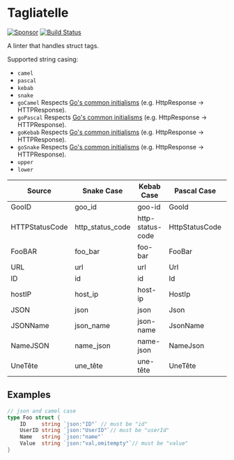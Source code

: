 # Tagliatelle

[![Sponsor](https://img.shields.io/badge/Sponsor%20me-%E2%9D%A4%EF%B8%8F-pink)](https://github.com/sponsors/ldez)
[![Build Status](https://github.com/ldez/tagliatelle/workflows/Main/badge.svg?branch=master)](https://github.com/ldez/tagliatelle/actions)

A linter that handles struct tags.

Supported string casing:

- `camel`
- `pascal`
- `kebab`
- `snake`
- `goCamel` Respects [Go's common initialisms](https://github.com/golang/lint/blob/83fdc39ff7b56453e3793356bcff3070b9b96445/lint.go#L770-L809) (e.g. HttpResponse -> HTTPResponse).
- `goPascal` Respects [Go's common initialisms](https://github.com/golang/lint/blob/83fdc39ff7b56453e3793356bcff3070b9b96445/lint.go#L770-L809) (e.g. HttpResponse -> HTTPResponse).
- `goKebab` Respects [Go's common initialisms](https://github.com/golang/lint/blob/83fdc39ff7b56453e3793356bcff3070b9b96445/lint.go#L770-L809) (e.g. HttpResponse -> HTTPResponse).
- `goSnake` Respects [Go's common initialisms](https://github.com/golang/lint/blob/83fdc39ff7b56453e3793356bcff3070b9b96445/lint.go#L770-L809) (e.g. HttpResponse -> HTTPResponse).
- `upper`
- `lower`

| Source         | Snake Case       | Kebab Case       | Pascal Case    | Camel Case     | Go Pascal Case | Go Camel Case  | Go Snake Case    | Go KebabCase     |
|----------------|------------------|------------------|----------------|----------------|----------------|----------------|------------------|------------------|
| GooID          | goo_id           | goo-id           | GooId          | gooId          | gooID          | GooID          | goo_ID           | goo-ID           |
| HTTPStatusCode | http_status_code | http-status-code | HttpStatusCode | httpStatusCode | httpStatusCode | HTTPStatusCode | HTTP_status_code | HTTP-status-code |
| FooBAR         | foo_bar          | foo-bar          | FooBar         | fooBar         | fooBar         | FooBar         | foo_bar          | foo-bar          |
| URL            | url              | url              | Url            | url            | url            | URL            | URL              | URL              |
| ID             | id               | id               | Id             | id             | id             | ID             | ID               | ID               |
| hostIP         | host_ip          | host-ip          | HostIp         | hostIp         | hostIP         | HostIP         | host_IP          | host-IP          |
| JSON           | json             | json             | Json           | json           | json           | JSON           | JSON             | JSON             |
| JSONName       | json_name        | json-name        | JsonName       | jsonName       | jsonName       | JSONName       | JSON_name        | JSON-name        |
| NameJSON       | name_json        | name-json        | NameJson       | nameJson       | nameJSON       | NameJSON       | name_JSON        | name-JSON        |
| UneTête        | une_tête         | une-tête         | UneTête        | uneTête        | uneTête        | UneTête        | une_tête         | une-tête         |

## Examples

```go
// json and camel case
type Foo struct {
    ID     string `json:"ID"` // must be "id"
    UserID string `json:"UserID"`// must be "userId"
    Name   string `json:"name"`
    Value  string `json:"val,omitempty"`// must be "value"
}
```
